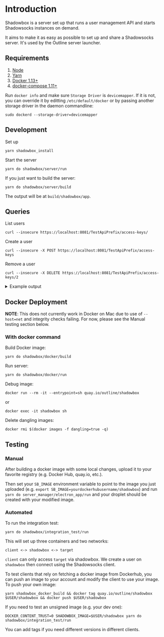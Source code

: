 # Introduction

Shadowbox is a server set up that runs a user management API and starts Shadowsocks
instances on demand.

It aims to make it as easy as possible to set up and share a Shadowsocks server. It's
used by the Outline server launcher.

## Requirements

1. [Node](https://nodejs.org/en/download/)
1. [Yarn](https://yarnpkg.com/en/docs/install)
1. [Docker 1.13+](https://docs.docker.com/engine/installation/)
1. [docker-compose 1.11+](https://docs.docker.com/compose/install/)

Run `docker info` and make sure `Storage Driver` is `devicemapper`. If it is not, you can override it by
editting `/etc/default/docker` or by passing another storage driver in the daemon commandline:
```
sudo dockerd --storage-driver=devicemapper
```

## Development

Set up
```
yarn shadowbox_install
```

Start the server
```
yarn do shadowbox/server/run
```

If you just want to build the server:
```
yarn do shadowbox/server/build
```

The output will be at `build/shadowbox/app`.


## Queries

List users
```
curl --insecure https://localhost:8081/TestApiPrefix/access-keys/
```

Create a user
```
curl --insecure -X POST https://localhost:8081/TestApiPrefix/access-keys
```

Remove a user
```
curl --insecure -X DELETE https://localhost:8081/TestApiPrefix/access-keys/2
```


<details>
<summary>
Example output
</summary>

```
$ curl --insecure https://localhost:8081/TestApiPrefix/access-keys
{"users":[]}

$ curl --insecure -X POST https://localhost:8081/TestApiPrefix/access-keys
{"id":"0","password":"Nm9wtQkPeshs","port":34180}

$ curl --insecure -X POST https://localhost:8081/TestApiPrefix/access-keys
{"id":"1","password":"32mW3jhuhBGv","port":55625}

$ curl --insecure -X POST https://localhost:8081/TestApiPrefix/access-keys
{"id":"2","password":"jFOKrJcpbgIb","port":15884}

$ curl --insecure https://localhost:8081/TestApiPrefix/access-keys
{"users":[{"id":"0","password":"Nm9wtQkPeshs","port":34180},{"id":"1","password":"32mW3jhuhBGv","port":55625},{"id":"2","password":"jFOKrJcpbgIb","port":15884}]}

$ curl --insecure -X DELETE https://localhost:8081/TestApiPrefix/access-keys/0 -v
* Hostname was NOT found in DNS cache
*   Trying ::1...
* Connected to localhost (::1) port 8081 (#0)
> DELETE /access-keys/0 HTTP/1.1
> User-Agent: curl/7.35.0
> Host: localhost:8081
> Accept: */*
>
< HTTP/1.1 204 No Content
< Date: Fri, 03 Feb 2017 22:46:39 GMT
< Connection: keep-alive
<
* Connection #0 to host localhost left intact

$ curl --insecure https://localhost:8081/TestApiPrefix/access-keys
{"users":[{"id":"1","password":"32mW3jhuhBGv","port":55625},{"id":"2","password":"jFOKrJcpbgIb","port":15884}]}
```
</details>

## Docker Deployment

**NOTE**: This does not currently work in Docker on Mac due to use of
`--host=net` and integrity checks failing. For now, please see the Manual
testing section below.

### With docker command

Build Docker image:
```
yarn do shadowbox/docker/build
```

Run server:
```
yarn do shadowbox/docker/run
```

Debug image:
```
docker run --rm -it --entrypoint=sh quay.io/outline/shadowbox
```

or
```
docker exec -it shadowbox sh
```


Delete dangling images:
```
docker rmi $(docker images -f dangling=true -q)
```

## Testing

### Manual

After building a docker image with some local changes,
upload it to your favorite registry
(e.g. Docker Hub, quay.io, etc.).

Then set your `SB_IMAGE` environment variable to point to the image you just
uploaded (e.g. `export SB_IMAGE=yourdockerhubusername/shadowbox`) and
run `yarn do server_manager/electron_app/run` and your droplet should be created with your
modified image.

### Automated

To run the integration test:
```
yarn do shadowbox/integration_test/run
```

This will set up three containers and two networks:
```
client <-> shadowbox <-> target
```

`client` can only access `target` via shadowbox. We create a user on `shadowbox` then connect using the Shadowsocks client.

To test clients that rely on fetching a docker image from Dockerhub, you can push an image to your account and modify the
client to use your image. To push your own image:
```
yarn shadowbox_docker_build && docker tag quay.io/outline/shadowbox $USER/shadowbox && docker push $USER/shadowbox
```

If you need to test an unsigned image (e.g. your dev one):
```
DOCKER_CONTENT_TRUST=0 SHADOWBOX_IMAGE=$USER/shadowbox yarn do shadowbox/integration_test/run
```

You can add tags if you need different versions in different clients.
